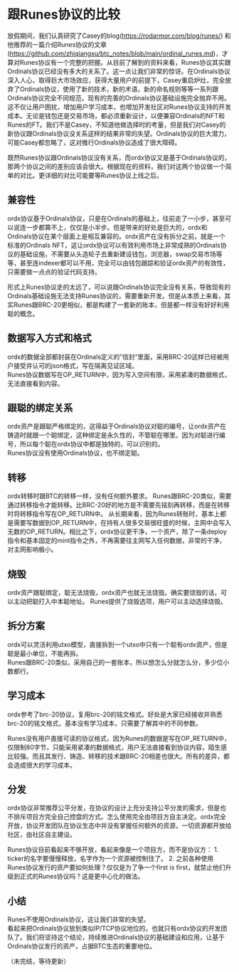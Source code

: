 跟Runes协议的比较
====


放假期间，我们认真研究了Casey的blog(https://rodarmor.com/blog/runes/) 和他推荐的一篇介绍Runes协议的文章(https://github.com/zhiqiangxu/btc_notes/blob/main/ordinal_runes.md)，才算对Runes协议有一个完整的把握。从目前了解到的资料来看，Runes协议其实跟Ordinals协议已经没有多大的关系了。这一点让我们非常的惊讶。在Ordinals协议深入人心，取得巨大市场效应，获得大量用户的前提下，Casey重启炉灶，完全放弃了Ordinals协议，使用了新的技术，新的术语，新的命名规则等等一系列跟Ordinals协议完全不同规范，现有的完善的Ordinals协议基础设施完全抛弃不用。这不仅让用户困扰，增加用户学习成本，也增加开发社区对Runes协议支持的开发成本。无论是钱包还是交易市场，都必须重新设计，以便兼容Ordinals的NFT和Runes的FT。我们不是Casey，不知道他做选择时的考量，但是我们对Casey的新协议跟Ordinals协议没关系这样的结果非常的失望。Ordinals协议的巨大潜力，可能Casey都忽略了，这对推行Ordinals协议造成了很大障碍。

既然Runes协议跟Ordinals协议没有关系，而ordx协议又是基于Ordinals协议的，那两个协议之间的差别应该会很大。根据现在的资料，我们对这两个协议做一个简单的对比。更详细的对比可能要等Runes协议上线之后。

兼容性
----
ordx协议基于Ordinals协议，只是在Ordinals的基础上，往前走了一小步，甚至可以说连一步都算不上，仅仅是小半步。但是带来的好处是巨大的，ordx和Ordinals协议在某个层面上是相互兼容的。ordx资产在没有拆分之前，就是一个标准的Ordinals NFT，这让ordx协议可以有效利用市场上非常成熟的Ordinals协议的基础设施，不需要从头造轮子去重新建设钱包，浏览器，swap交易市场等等，甚至连indexer都可以不用，完全可以由钱包跟踪和验证ordx资产的有效性，只需要做一点点的验证代码支持。

形式上Runes协议走的太远了，可以说跟Ordinals协议完全没有关系，导致现有的Ordinals基础设施无法支持Runes协议的，需要重新开发。但是从本质上来看，其实Runes跟BRC-20更相似，都是构建了一套新的账本，但是都一样没有好好利用聪的概念。


数据写入方式和格式  
----
ordx的数据全部都封装在Ordinals定义的”信封“里面，采用BRC-20这样已经被用户接受并认可的json格式，写在隔离见证区域。  
Runes协议数据写在OP_RETURN中，因为写入空间有限，采用紧凑的数据格式，无法直接看到内容。

跟聪的绑定关系  
----
ordx资产是跟聪严格绑定的，这得益于Ordinals协议对聪的编号，让ordx资产在铸造时就跟一个聪绑定，这种绑定是永久性的，不管聪在哪里。因为对聪进行编号，所以每个聪在ordx协议中都是独特的，可以识别的。  
Runes协议没有使用Ordinals协议，也不绑定聪。

转移
----
ordx转移时跟BTC的转移一样，没有任何额外要求。
Runes跟BRC-20类似，需要通过转移指令才能转移。比BRC-20好的地方是不需要先铭刻再转移，而是在转移时将转移指令写在OP_RETURN中。
从长期来看，因为Runes转账时，基本上都是需要写数据到OP_RETURN中，在持有人很多交易很旺盛的时候，主网中会写入无数的OP_RETURN。相比之下，ordx协议更干净，一个资产，除了一条deploy指令和基本固定的mint指令之外，不再需要往主网写入任何数据，非常的干净，对主网影响极小。


烧毁
----
ordx资产跟聪绑定，聪无法烧毁，ordx资产也就无法烧毁。确实要烧毁的话，可以主动把聪打入中本聪地址。
Runes提供了烧毁选项，用户可以主动选择烧毁。


拆分方案  
----
ordx可以灵活利用utxo模型，直接拆到一个utxo中只有一个聪有ordx资产，但是聪是最小单位，不能再拆。  
Runes跟BRC-20类似，采用自己的一套账本，所以想怎么分就怎么分，多少位小数都行。

学习成本
----
ordx参考了brc-20协议，复用brc-20的铭文格式。好处是大家已经接收并熟悉brc-20的铭文格式，基本没有学习成本，只需要了解其中的不同参数。

Runes没有用户直接可读的协议格式，因为Runes的数据是写在OP_RETURN中，仅限制80字节，只能采用紧凑的数据格式，用户无法直接看到协议内容，陌生感比较强。而且其发行、铸造、转移的技术跟BRC-20相差也很大。所有的差异，都会造成很大的学习成本。


分发
----
ordx协议非常推荐公平分发，在协议的设计上充分支持公平分发的需求，但是也不排斥项目方完全自己控盘的方式。怎么使用完全由项目方自主决定。ordx完全开放，协议开发团队在协议生态中并没有掌握任何额外的资源，一切资源都开放给社区，由社区自主建设。

Runes协议目前看起来不够开放，看起来像是一个项目方，而不是协议方：
    1. ticker的名字要慢慢释放，名字作为一个资源被控制住了。
    2. 之前各种使用Runes协议发行的资产要如何处理？仅仅是为了争一个first is first，就禁止他们升级到正式的Runes协议吗？这是更中心化的做法。


小结
----
Runes不使用Ordinals协议，这让我们非常的失望。  
看起来把Ordinals协议放到类似IP/TCP协议地位的，也就只有ordx协议的开发团队了。我们将坚持这个结论，持续推进Ordinals协议的基础建设和应用，让基于Ordinals协议发行的资产，占据BTC生态的重要地位。


（未完结，等待更新）

